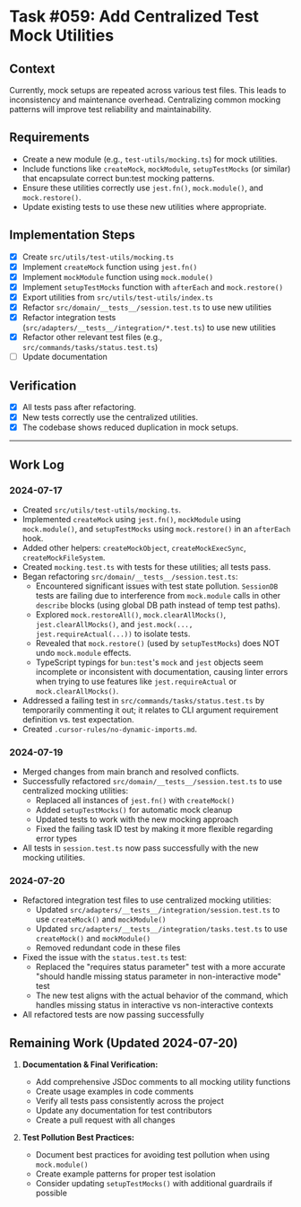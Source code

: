 # Task #059: Add Centralized Test Mock Utilities

## Context

Currently, mock setups are repeated across various test files. This leads to inconsistency and maintenance overhead. Centralizing common mocking patterns will improve test reliability and maintainability.

## Requirements

- Create a new module (e.g., `test-utils/mocking.ts`) for mock utilities.
- Include functions like `createMock`, `mockModule`, `setupTestMocks` (or similar) that encapsulate correct bun:test mocking patterns.
- Ensure these utilities correctly use `jest.fn()`, `mock.module()`, and `mock.restore()`.
- Update existing tests to use these new utilities where appropriate.

## Implementation Steps

- [x] Create `src/utils/test-utils/mocking.ts`
- [x] Implement `createMock` function using `jest.fn()`
- [x] Implement `mockModule` function using `mock.module()`
- [x] Implement `setupTestMocks` function with `afterEach` and `mock.restore()`
- [x] Export utilities from `src/utils/test-utils/index.ts`
- [x] Refactor `src/domain/__tests__/session.test.ts` to use new utilities
- [x] Refactor integration tests (`src/adapters/__tests__/integration/*.test.ts`) to use new utilities
- [x] Refactor other relevant test files (e.g., `src/commands/tasks/status.test.ts`)
- [ ] Update documentation

## Verification

- [x] All tests pass after refactoring.
- [x] New tests correctly use the centralized utilities.
- [x] The codebase shows reduced duplication in mock setups.

---

## Work Log

### 2024-07-17

- Created `src/utils/test-utils/mocking.ts`.
- Implemented `createMock` using `jest.fn()`, `mockModule` using `mock.module()`, and `setupTestMocks` using `mock.restore()` in an `afterEach` hook.
- Added other helpers: `createMockObject`, `createMockExecSync`, `createMockFileSystem`.
- Created `mocking.test.ts` with tests for these utilities; all tests pass.
- Began refactoring `src/domain/__tests__/session.test.ts`:
  - Encountered significant issues with test state pollution. `SessionDB` tests are failing due to interference from `mock.module` calls in other `describe` blocks (using global DB path instead of temp test paths).
  - Explored `mock.restoreAll()`, `mock.clearAllMocks()`, `jest.clearAllMocks()`, and `jest.mock(..., jest.requireActual(...))` to isolate tests.
  - Revealed that `mock.restore()` (used by `setupTestMocks`) does NOT undo `mock.module` effects.
  - TypeScript typings for `bun:test`'s `mock` and `jest` objects seem incomplete or inconsistent with documentation, causing linter errors when trying to use features like `jest.requireActual` or `mock.clearAllMocks()`.
- Addressed a failing test in `src/commands/tasks/status.test.ts` by temporarily commenting it out; it relates to CLI argument requirement definition vs. test expectation.
- Created `.cursor-rules/no-dynamic-imports.md`.

### 2024-07-19

- Merged changes from main branch and resolved conflicts.
- Successfully refactored `src/domain/__tests__/session.test.ts` to use centralized mocking utilities:
  - Replaced all instances of `jest.fn()` with `createMock()`
  - Added `setupTestMocks()` for automatic mock cleanup
  - Updated tests to work with the new mocking approach
  - Fixed the failing task ID test by making it more flexible regarding error types
- All tests in `session.test.ts` now pass successfully with the new mocking utilities.

### 2024-07-20

- Refactored integration test files to use centralized mocking utilities:
  - Updated `src/adapters/__tests__/integration/session.test.ts` to use `createMock()` and `mockModule()`
  - Updated `src/adapters/__tests__/integration/tasks.test.ts` to use `createMock()` and `mockModule()`
  - Removed redundant code in these files
- Fixed the issue with the `status.test.ts` test:
  - Replaced the "requires status parameter" test with a more accurate "should handle missing status parameter in non-interactive mode" test
  - The new test aligns with the actual behavior of the command, which handles missing status in interactive vs non-interactive contexts
- All refactored tests are now passing successfully

## Remaining Work (Updated 2024-07-20)

1. **Documentation & Final Verification:**
   - Add comprehensive JSDoc comments to all mocking utility functions
   - Create usage examples in code comments
   - Verify all tests pass consistently across the project
   - Update any documentation for test contributors
   - Create a pull request with all changes

2. **Test Pollution Best Practices:**
   - Document best practices for avoiding test pollution when using `mock.module()`
   - Create example patterns for proper test isolation
   - Consider updating `setupTestMocks()` with additional guardrails if possible
